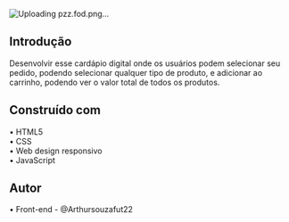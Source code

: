 ![Uploading pzz.fod.png…]()

## Introdução
Desenvolvir esse cardápio digital onde os usuários podem selecionar seu pedido, podendo selecionar qualquer tipo de produto, e adicionar ao carrinho, podendo ver o valor total de todos os produtos.

## Construído com
• HTML5    
• CSS     
• Web design responsivo     
• JavaScript    

## Autor
• Front-end - @Arthursouzafut22
